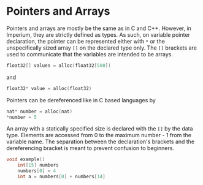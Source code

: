 # Pointers and Arrays

Pointers and arrays are mostly be the same as in C and C++. However, in Imperium, they are strictly defined as types. As such, on variable pointer declaration, the pointer can be represented either with `*` or the unspecifically sized array `[]` on the declared type only. The `[]` brackets are used to communicate that the variables are intended to be arrays.

```cpp
float32[] values = alloc(float32[500])
```

and

```cpp
float32* value = alloc(float32)
```

Pointers can be dereferenced like in C based languages by

```cpp
nat* number = alloc(nat)
*number = 5
```

An array with a statically specified size is declared with the `[]` by the data type. Elements are accessed from 0 to the maximum number - 1 from the variable name. The separation between the declaration's brackets and the dereferencing bracket is meant to prevent confusion to beginners.

```cpp
void example()
	int[15] numbers
	numbers[0] = 4
	int a = numbers[0] + numbers[14]
```

